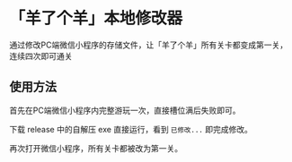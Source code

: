 # 「羊了个羊」本地修改器

通过修改PC端微信小程序的存储文件，让「羊了个羊」所有关卡都变成第一关，连续四次即可通关

## 使用方法

首先在PC端微信小程序内完整游玩一次，直接槽位满后失败即可。

下载 release 中的自解压 exe 直接运行，看到 `已修改...` 即完成修改。

再次打开微信小程序，所有关卡都被改为第一关。